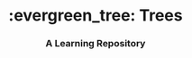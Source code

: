 <h1 align="center">
    :evergreen_tree: Trees
</h1>

<h3 align="center">
	A Learning Repository
</h3>







